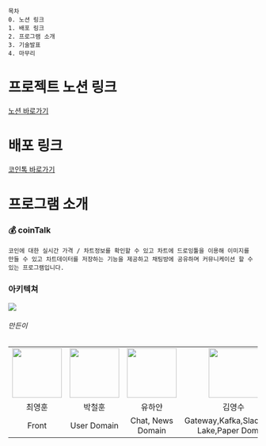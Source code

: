 ```
목차
0. 노션 링크
1. 배포 링크
2. 프로그램 소개
3. 기술발표
4. 마무리
```
# 프로젝트 노션 링크

[노션 바로가기](https://sprinkle-harmony-6dc.notion.site/SR-4ba2051778e14db6b845284ebb0bff17)


# 배포 링크

[코인톡 바로가기](https://cointalk.wachsenhaus.com)


# 프로그램 소개

### 💰 coinTalk
```
코인에 대한 실시간 가격 / 차트정보를 확인할 수 있고 차트에 드로잉툴을 이용해 이미지를 만들 수 있고 차트데이터를 저장하는 기능을 제공하고 채팅방에 공유하며 커뮤니케이션 할 수 있는 프로그램입니다.
```

### 아키텍쳐
<img src="https://user-images.githubusercontent.com/59411545/168255526-dd05aabf-9ae4-4354-bb06-878103b6c5e3.png" widht="400px" />


###### 만든이
<table>
    <tr>
        <td align="center">
            <a href="https://github.com/"><img  width="100px" src="https://avatars.githubusercontent.com/u/59411545?v=4" /></a>
        </td>
        <td align="center">
            <a href="https://github.com/"><img  width="100px" src="https://avatars.githubusercontent.com/u/57323359?v=4" /></a>
        </td>
        <td align="center">
            <a href="https://github.com/"><img  width="100px" src="https://avatars.githubusercontent.com/u/73471529?v=4" /></a>
        </td>
        <td align="center">
            <a href="https://github.com/"><img  width="100px" src="https://avatars.githubusercontent.com/u/53042885?v=4" /></a>
        </td>  
    </tr>
    <tr>
        <td align="center">최영훈</td>
        <td align="center">박철훈</td>
        <td align="center">유하얀</td>
        <td align="center">김영수</td>
  </tr>
    <tr>
        <td align="center">Front</td>
        <td align="center">User Domain</td>
        <td align="center">Chat, News Domain</td>
        <td align="center">Gateway,Kafka,Slack,Data Lake,Paper Domain</td>
    </tr>
</table>
